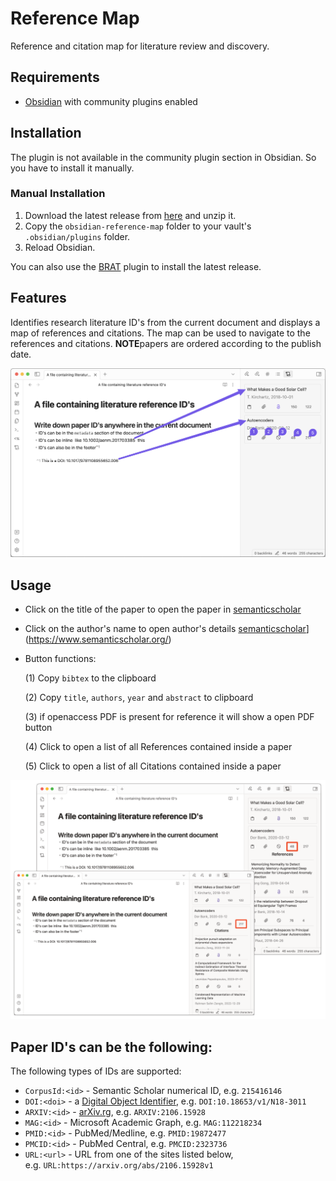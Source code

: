 # Reference Map
Reference and citation map for literature review and discovery. 

## Requirements
- [Obsidian](https://obsidian.md/) with community plugins enabled

## Installation
The plugin is not available in the community plugin section in Obsidian. So you have to install it manually.

### Manual Installation
1. Download the latest release from [here](https://github.com/anoopkcn/obsidian-reference-map/releases) and unzip it.
2. Copy the `obsidian-reference-map` folder to your vault's `.obsidian/plugins` folder.
3. Reload Obsidian.

You can also use the [BRAT](https://github.com/TfTHacker/obsidian42-brat/) plugin to install the latest release.

## Features
Identifies research literature ID's from the current document and displays a map of references and citations. The map can be used to navigate to the references and citations.
**NOTE**papers are ordered according to the publish date.

![obsidian-reference-map-demo](./images/obsidian-reference-map-demo.png)

## Usage
- Click on the title of the paper to open the paper in [semanticscholar](https://www.semanticscholar.org/)
- Click on the author's name to open author's details [semanticscholar](https://www.semanticscholar.org/)](https://www.semanticscholar.org/)
- Button functions:

    (1) Copy `bibtex` to the clipboard

    (2) Copy `title`, `authors`, `year` and `abstract` to clipboard

    (3) if openaccess PDF is present for reference it will show a open PDF button

    (4) Click to open a list of all References contained inside a paper

    (5) Click to open a list of all Citations contained inside a paper

![obsidian-reference-map-ref-cite](./images/obsidian-reference-map-ref-cite.png)


## Paper ID's can be the following:
The following types of IDs are supported:
- `CorpusId:<id>` - Semantic Scholar numerical ID, e.g. `215416146`
- `DOI:<doi>` - a [Digital Object Identifier](http://doi.org/), e.g. `DOI:10.18653/v1/N18-3011`
- `ARXIV:<id>` - [arXiv.rg](https://arxiv.org/), e.g. `ARXIV:2106.15928`
- `MAG:<id>` - Microsoft Academic Graph, e.g. `MAG:112218234`
- `PMID:<id>` - PubMed/Medline, e.g. `PMID:19872477`
- `PMCID:<id>` - PubMed Central, e.g. `PMCID:2323736`
- `URL:<url>` - URL from one of the sites listed below, e.g. `URL:https://arxiv.org/abs/2106.15928v1`
<!-- - `ACL:<id>` - Association for Computational Linguistics, e.g. `ACL:W12-3903` -->

